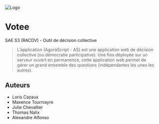 
![Logo](https://i.ibb.co/MMtJBbY/Logo.png)


# Votee

SAE S3 (RACDV) - Outil de décision collective

> L’application (AgoraScript - AS) est une application web de décision collective (ou démocratie participative). Une fois déployée sur un serveur ouvert en permanence, cette application web permet de gérer un grand ensemble des questions (indépendantes les unes les autres).

## Auteurs

- Loris Cazaux
- Maxence Tourniayre
- Julie Chevallier
- Thomas Nalix
- Alexandre Alfonso
